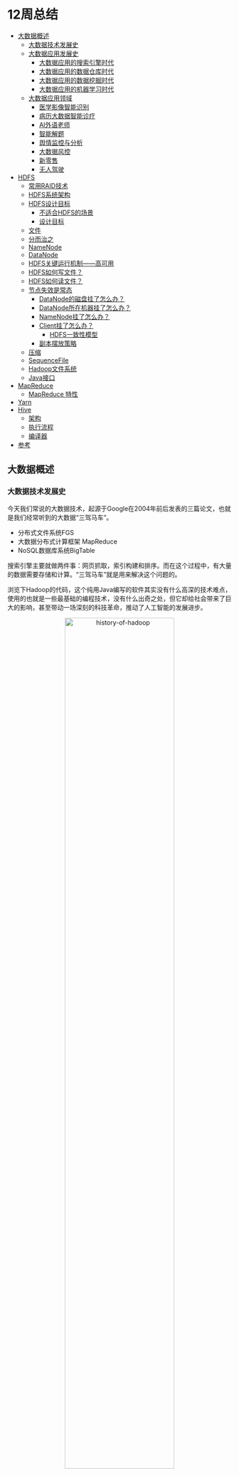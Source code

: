 # 12周总结

* [大数据概述](#大数据概述)
  * [大数据技术发展史](#大数据技术发展史)
  * [大数据应用发展史](#大数据应用发展史)
    * [大数据应用的搜索引擎时代](#大数据应用的搜索引擎时代)
    * [大数据应用的数据仓库时代](#大数据应用的数据仓库时代)
    * [大数据应用的数据挖掘时代](#大数据应用的数据挖掘时代)
    * [大数据应用的机器学习时代](#大数据应用的机器学习时代)
  * [大数据应用领域](#大数据应用领域)
    * [医学影像智能识别](#医学影像智能识别)
    * [病历大数据智能诊疗](#病历大数据智能诊疗)
    * [AI外语老师](#ai外语老师)
    * [智能解题](#智能解题)
    * [舆情监控与分析](#舆情监控与分析)
    * [大数据风控](#大数据风控)
    * [新零售](#新零售)
    * [无人驾驶](#无人驾驶)
* [HDFS](#hdfs)
  * [常用RAID技术](#常用raid技术)
  * [HDFS系统架构](#hdfs系统架构)
  * [HDFS设计目标](#hdfs设计目标)
    * [不适合HDFS的场景](#不适合hdfs的场景)
    * [设计目标](#设计目标)
  * [文件](#文件)
  * [分而治之](#分而治之)
  * [NameNode](#namenode)
  * [DataNode](#datanode)
  * [HDFS关键运行机制——高可用](#hdfs关键运行机制高可用)
  * [HDFS如何写文件？](#hdfs如何写文件)
  * [HDFS如何读文件？](#hdfs如何读文件)
  * [节点失效是常态](#节点失效是常态)
    * [DataNode的磁盘挂了怎么办？](#datanode的磁盘挂了怎么办)
    * [DataNode所在机器挂了怎么办？](#datanode所在机器挂了怎么办)
    * [NameNode挂了怎么办？](#namenode挂了怎么办)
    * [Client挂了怎么办？](#client挂了怎么办)
      * [HDFS一致性模型](#hdfs一致性模型)
    * [副本摆放策略](#副本摆放策略)
  * [压缩](#压缩)
  * [SequenceFile](#sequencefile)
  * [Hadoop文件系统](#hadoop文件系统)
  * [Java接口](#java接口)
* [MapReduce](#mapreduce)
  * [MapReduce 特性](#mapreduce-特性)
* [Yarn](#yarn)
* [Hive](#hive)
  * [架构](#架构)
  * [执行流程](#执行流程)
  * [编译器](#编译器)
* [参考](#参考)

## 大数据概述

### 大数据技术发展史

今天我们常说的大数据技术，起源于Google在2004年前后发表的三篇论文，也就是我们经常听到的大数据“三驾马车”。

- 分布式文件系统FGS
- 大数据分布式计算框架 MapReduce
- NoSQL数据库系统BigTable

搜索引擎主要就做两件事：网页抓取，索引构建和排序。而在这个过程中，有大量的数据需要存储和计算。“三驾马车”就是用来解决这个问题的。

浏览下Hadoop的代码，这个纯用Java编写的软件其实没有什么高深的技术难点，使用的也就是一些最基础的编程技术，没有什么出奇之处，但它却给社会带来了巨大的影响，甚至带动一场深刻的科技革命，推动了人工智能的发展进步。

<div align=center>
<img src="./res/history-of-hadoop.png" alt="history-of-hadoop" width="70%;" />
</div>

Lucene开源项目的创始人Doug Cutting，当时正在开发开源搜索引擎Nutch，阅读了Google的论文后，根据论文原理初步实现了类似GFS和MapReduce的功能。

2006年，Doug Cutting将这些大数据相关的功能从Nutch分类出来，启动了一个独立的项目专门开发维护大数据技术，这就是后来赫赫有名的Hadoop，主要包括了Hadoop分布式文件系统HDFS和大数据计算引擎MapReduce。

Hadoop发布之后，Yahoo首先用了起来。

大概又过了一年到了2007年，百度和阿里巴巴也开始使用Hadoop进行大数据存储与计算。

2008年，Hadoop正式成为Apache的顶级项目，后来Doug Cutting本人也成为Apache基金会的主席。自从，Hadoop作为软件开发领域的一颗明星冉冉升起。

同年，专门运营Hadoop的商业公司Cloudera成立，Hadoop得到了进一步的商业支持。

这个时候，Yahoo的一些人觉得用MapReduce进行大数据编程太麻烦了，于是开发了Pig。Pig是一种脚本语言，使用类似SQL的语法，开发者可以用Pig脚本描述对大数据集的操作，Pig经过编译后会生成MapReduce程序，然后在Hadoop上运行。

编写Pig脚本虽然比直接用MapReduce编程容易，但是依然需要学习新的脚本语法。于是Facebook又发布了Hive。Hive支持使用SQL语法进行大数据计算，比如说你可以写一个Select语句进行数据查询，然后Hive会把SQL语句转成MapReduce的计算程序。这样，熟悉数据库的数据分析师和工程师便可以无门槛使用大数据进行数据分析和处理了。

Hive出现后极大程度地降低了Hadoop的使用难度，迅速得到开发者和企业的追捧。据说，2011年的时候，Facebook大数据平台上运行的作用90%都来源于Hive。

随后，众多Hadoop周边产品开始出现，大数据生态体系逐渐形成，其中包括：

- 专门将关系数据库中的数据导入导出到Hadoop平台的Sqoop
- 针对大规模日志进行分布式收集、聚合和传输的Flume
- MapReduce工作流调度引擎Oozie

在Hadoop早期，MapReduce既是一个执行引擎，又是一个调度框架，服务器集群的资源调度管理由MapReduce自己完成。但是这样不利于资源复用，也使得MapReduce非常臃肿。于是一个新项目启动了，将MapReduce执行引擎和资源调度分离开来，这就是Yarn。2012年，Yarn成为一个独立的项目开始运营，随后被各类大数据产品支持，成为大数据平台上最主流的资源调度系统。

<div align=center>
<img src="./res/hadoop-ecosystem.jpg" alt="hadoop-ecosystem" width="70%;" />
</div>

同样是在2012年，UC伯克利AMP实验室开发的Spark开始崭露头角。当时AMP实验室的马铁博士发现使用MapReduce进行机器学习的时候性能非常差，因为机器学习算法通常需要进行很多次的迭代计算，而MapReduce每执行一次Map和Reduce计算都需要重新启动一次作业，带来大量的无谓消耗。还有一点就是MapReduce主要使用磁盘作为存储介质，而2012年的时候内存已经突破容量和成本限制，成为数据运行过程中主要的存储介质。Spark一经推出，立即受到业界的追捧，并逐步替代MapReduce在企业应用中的地位。

一般来说，像MapReduce、Spark这类计算框架处理的业务场景都被称作批处理计算，因为它们通常针对以“天”为单位产生的数据进行一次计算，然后得到需要的结果，这中间计算需要花费的时间大概是几十分钟甚至更长的时间。因为计算的数据是非在线得到的实时数据，而是历史数据，所以这类计算也被称为大数据离线计算。

而在大数据领域，还有另一类应用场景，它们需要对实时产生的大量数据进行即时计算，相应地，有Storm、Flink、Spark Streaming等流计算框架来满足此类大数据应用的场景。流式计算要处理的数据是实时在线产生的数据，所以这类计算也被称为大数据实时计算。

NoSQL系统处理的主要也是大规模海量数据的存储与访问，所以也被归为大数据技术。NoSQL曾经在2011年左右非常火爆，涌现出HBase、Cassandra等许多优秀的产品，其中HBase是从Hadoop中分离出来的，基于HDFS的NoSQL系统。

上面这些基本上都可以归类为大数据引擎或者大数据框架。而大数据处理的主要应用场景包括数据分析、数据挖掘与机器学习。数据分析主要使用Hive、Spark SQL等SQL引擎完成；数据挖掘与机器学习则有专门的机器学习框架TensorFlow、Mahout以及MLlib等，内置了主要的机器学习和数据挖掘算法。

<div align=center>
<img src="./res/big-data-ecosystem.jpg" alt="big-data-ecosystem" width="70%;" />
</div>

### 大数据应用发展史

#### 大数据应用的搜索引擎时代

作为全球最大的搜索引擎公司，Google也是我们公认的大数据鼻祖，它存储着世界几乎所有可访问的网页，数目可能超过万亿规模，全部存储起来大约需要数万块磁盘。为了将这些文件存储起来，Google开发了GFS（Google File System），将数千台服务器上的数万块磁盘统一管理起来，然后当作一个文件系统，统一存储所有这些网页文件。

Google得到这些网页文件是要构建搜索引擎，需要对所有文件中的单词进行词频统计，然后根据PageRank算法计算网页排名。这中间，Google需要对这数万块磁盘上的文件进行计算处理，也正是这些需求，Google又开发了MapReduce大数据计算框架。

#### 大数据应用的数据仓库时代

曾经人们在进行数据分析与统计是，仅仅局限于数据库，在数据库的计算环境中对数据库中的数据表进行统计分析。并且受数据量和计算能力的限制，只能对最重要的数据进行统计和分析。这里所谓最重要的数据，通常指的是给老板看的数据和财务相关的数据。

而Hive可以在Hadoop上进行SQL操作，失效数据统计与分析。也就是说，可以用更低廉的价格获得比以往多的多的数据存储与计算能力。可以把运行日志、应用采集数据、数据库数据放到一起进行计算分析，获得以前无法得到的数据结果，企业的数据仓库也随之呈指数级膨胀。

不仅是老板，公司中每个普通员工，比如产品经理、运营人员、工程师，只要有数据访问权限，都可以提出分析需求，从大数据仓库中获得自己想要了解的数据分析结果。

#### 大数据应用的数据挖掘时代

很早以前商家就通过数据发现，买尿不湿的人通常也会买啤酒，于是精明的商家就把这两样商品放在一起，以促进销售。除了商品和商品有关系，还可以利用人和人之间的关系推荐商品。如果两个人购买的商品有很多都是类似甚至相同的，不管这两个人天南海北相隔多远，他们一定有某种关系，比如可能有差不多的教育背景、经济收入、兴趣爱好。根据这些关系，可以进行关联推荐，让他们看到自己感兴趣的商品。

大数据还可以将每个人身上的不同特性挖掘出来，打上各种各样的标签：90后、生活在一线城市、月收入1～2万、宅。。。这些标签组成用户画像，并且只要这样的标签足够多，就可以完整的描绘出一个人。除了商品销售，数据挖掘还可以用于人际关系挖掘。

#### 大数据应用的机器学习时代

人们很早就发现，数据中蕴含着规律，这个规律是所有数据都遵循的，过去发生的事情遵循这个规律，将要发生的事情也遵循这个规律。一旦找到这个规律，对于正在发生的事情，就可以按照这个规律进行预测。

在过去，受数据采集、存储、计算能力的限制，只能通过抽样的方式获取小部分数据，无法得到完整的、全局的、细节的规律。而现在有了大数据，可以把全部的历史数据都收集起来，统计其规律，进而预测正在发生的事情。

这就是机器学习。

### 大数据应用领域

#### 医学影像智能识别

图像识别是机器学习获得的重大突破之一，使用大量的图片数据进行深度机器学习训练，机器可以识别出特定的图像元素，比如猫或者人脸，当然也可以识别出病理特征。

比如X光片里的异常病灶位置，是可以通过机器学习智能识别出来的。甚至可以说医学影像智能识别在某些方面已经比一般医生拥有更高的读图识别能力。

#### 病历大数据智能诊疗

病历，特别是专家写的病历，本身就是一笔巨大的知识财富，利用大数据技术将这些知识进行处理、分析、统计、挖掘，可以构成一个病历知识库，可以分享给更多人，即构成一个智能辅助诊疗系统。

<div align=center>
<img src="./res/big-data-in-treatment.jpg" alt="big-data-in-treatment" width="70%;" />
</div>

#### AI外语老师

得益于语音识别和语音合成技术的成熟（语音识别与合成技术同样是利用大数据技术进行机器学习与训练），一些在线教育网站尝试用人工智能外语老师进行外语教学。这里面的原理其实并不复杂，聊天机器人技术已经普遍应用，只要将学习的知识点设计进聊天的过程中，就可以实现一个简单的AI外语老师。

#### 智能解题

比较简单的智能解题系统其实是利用搜索引擎技术，在收集大量的试题以及答案的基础上，进行试题匹配，将匹配成功的答案返回。这个过程看起来就像智能做题一样，表面看给个题目就能解出答案，而实际上只是找到答案。

进阶一点的智能解题系统，通过图像识别与自然语言处理（这两项技术依然使用大数据技术实现），进行相似性匹配。更改试题的部分数字、文字表述，但是不影响实质性解答思路，依然可以解答。

高阶的智能解题系统，利用神经网络机器学习技术，将试题的自然语言描述转化成形式语言，然后分析知识点和解题策略，进行自动推导，从而完成实质性的解题。

#### 舆情监控与分析

编写数据爬虫，实时爬取哥哥社交新媒体上的各种用户内容和媒体信息，然后通过自然语言处理，就可以进行情感分析、热点事件追踪等。舆情实时监控可用于商业领域，引导智能广告投放；可用于金融领域，辅助执行自动化股票、期权、数字货币交易；可用于社会管理，及时发现可能引发社会问题的舆论倾向。

在美国总统大选期间，候选人就曾雇佣大数据公司利用社交媒体的数据进行分析，发现选票可能摇摆的地区，有针对性前去进行竞选演讲。并利用大数据分析选民关注的话题，包装自己的竞选主张。

#### 大数据风控

在金融借贷中，如何识别出高风险用户，要求其提供更多抵押、支付更高利息、调整更低额度，甚至拒绝贷款，从而降低金融机构的风险。事实上，金融行业已经沉淀了大量的历史数据，利用这些数据进行计算，可以得到用户特征和风险指数的曲线（即风控模型）。当新用户申请贷款的时候，将该用户特征带入曲线进行计算，就可以得到该用户的风险指数，进而自动给出该用户的贷款策略。

#### 新零售

亚马逊Go无人店使用大量的摄像头，实时捕捉用户行为，判断用户取出还是放回商品、取了何种商品等。这实际上市大数据流计算与机器学习的结合，最终实现的购物效果是，无需排队买单，进去就拿东西，拿好了就走。

#### 无人驾驶

无人驾驶就是在人的驾驶过程中实时采集车辆周边数据和驾驶控制信息，然后通过机器学习，获得周边信息与驾驶方式的对应关系（自动驾驶模型）。然后将这个模型应用到无人驾驶汽车上，传感器获得车辆周边数据后，就可以通过自动驾驶模型计算出车辆控制信息（转向、刹车等）。

计算自动驾驶模型需要大量的数据，所以我们看到，这些无人驾驶创业公司都在不断攀比自己的训练数据有几十万公里、几百万公里，因为训练数据的量意味着模型的完善程度。

## HDFS

### 常用RAID技术

<div align=center>
<img src="../w07/res/raid.jpg" alt="raid" width="70%;" />
</div>

### HDFS系统架构

<div align=center>
<img src="../w07/res/hdfs-arch.jpg" alt="hdfs-arch" width="70%;" />
<img src="./res/hdfs-storage.jpg" alt="hdfs-storaget" width="70%;" />
</div>

### HDFS设计目标

HDFS 以**流式数据访问模式**存储**超大文件**，运行于**商用硬件**集群上。

#### 不适合HDFS的场景

- 低延迟的数据访问

- 大量小文件：超过NameNode的处理能力

- 多用户随机写入修改文件

HDFS为了做到可靠性（reliability）创建了多份数据块（data blocks）的复制（replicas），并将它们放置在服务器群的计算节点中（compute nodes），MapReduce就可以在它们所在节点上处理这些数据了。

<div align=center>
<img src="./res/hdfs-process.jpg" alt="hdfs-process" width="70%;" />
</div>

#### 设计目标

假设：节点失效是常态

理想：

1. 任何一个节点失效，不影响HDFS服务
2. HDFS可以自动完成副本的复制

### 文件

文件切分成块（默认大小64M），以块为单位，每个块有多个副本存储在不同的机器上，副本数可以在文件生成时指定（默认值3）。

NameNode是主节点，存储文件的元数据如文件名，文件目录结构，文件属性（生成时间，副本数，文件权限），以及每个文件的块列表以及块所在的DataNode等。

DataNode在本地文件系统存储文件块数据，以及块数据的校验和。可以创建、删除、移动或重命名文件，当文件创建、写入和关闭之后不能修改文件内容。

### 分而治之

TBD

### NameNode

NameNode是一个中心服务器，负责管理文件系统的名字空间（namespace）以及客户端对文件的访问。

文件操作，NameNode负责文件元数据的操作，DataNode负责处理文件内容的读写请求，与文件内容相关的数据流不经过NameNode，只会询问它与哪个DataNode联系。这样避免NameNode成为系统的瓶颈。

副本存放在哪些DataNode上由NameNode来控制，根据全局情况做出块放置决定，读取文件时NameNode尽量让用户先读取最近的副本，降低带块消耗的读取时延

NameNode全权管理数据块的复制，它周期性地从集群中的每个DataNode接收心跳信号和块状态报告（blockreport）。接收到心跳信号意味着该DataNode节点工作正常。块状态报告包含了一个该DataNode上所有数据块的列表。

### DataNode

一个数据块DataNode以文件存储在磁盘上，包括两个文件，一个是数据本身，一个是元数据包括数据块的长度，块数据的校验和，以及时间戳。

DataNode启动后向NameNode注册，通过后，周期性（每小时）的向NameNode上报所有的块信息。

心跳是每3秒一次，心跳返回结果带有NameNode给该DataNode的命令如复制块数据到另一台机器，或删除某个数据块。如果超过10分钟没有收到某个DataNode的心跳，则认为该节点不可用。

集群运行中可以安全加入和退出一些机器。

### HDFS关键运行机制——高可用

集群由一个NameNode和多个DataNode组成

- 数据复制（冗余机制）
- 故障检测
- DataNode

  - 心跳包

  - 块报告

  - 数据完整性检测
- NameNode
  - 日志文件
  - 镜像文件
- 空间回收机制

### HDFS如何写文件？

<div align=center>
<img src="./res/hdfs-write-file.jpg" alt="hdfs-write-file" width="48%;" />
<img src="./res/hdfs-write-block.jpg" alt="hdfs-write-block" width="48%;" />
</div>

- 使用HDFS提供的客户端开发库Client，向远程的NameNode发起RPC请求；
- NameNode会检查要创建的文件是否已经存在，创建者是否有权限进行操作，成功则会为文件创建一个记录，否则会让客户端抛出异常；
- 当客户端开始写入文件的时候，开发库会将文件切分成多个packets，并在内部以数据队列“data queue”的形式管理这些packets，并向NameNode申请新的blocks，获取用来存储replicas的合适的DataNode列表，列表的大小根据在NameNode中对replication的设置而定。
- 开始以pipeline的形式将packets写入所有的replicas中。开发库把packet以流的方式写入第一个DataNode，该DataNode把这个packet存储之后，再将它传递给在此pipeline中的下一个DataNode，直到最后一个DataNode，这种写数据的方式呈流水线的形式。
- 最后一个DataNode成功存储之后会返回一个ack packet，在pipeline里传递至客户端，在客户端的开发库内部维护着“ack queue”，成功收到DataNode返回的ack packet后会从“ack queue”移除相应的packet。
- 如果传输过程中，有某个DataNode出现了故障，那么当前的pipeline会被关闭，出现故障的DataNode会从当前的pipeline中移除，剩余的block会继续在剩下的DataNode中以pipeline的形式传输，同时NameNode会分配一个新的DataNode，保持replicas设定的数量。

### HDFS如何读文件？

<div align=center>
<img src="./res/hdfs-read-file.jpg" alt="hdfs-read-file" width="70%;" />
</div>

- 使用HDFS提供的客户端开发库Client，向远程的NameNode发起RPC请求；
- NameNode会视情况返回文件的部分或者全部block列表，对于每个block，NameNode都会返回有该block拷贝的DataNode地址；
- 客户端开发库Client会选取离客户端最接近的DataNode来读取block；如果客户端本身就是DataNode，那么将从本地直接获取数据。
- 读取完当前block的数据后，关闭与当前的DataNode连接，并为读取下一个block寻找最佳的DataNode；
- 当读取列表的block后，且文件读取还没有结束，客户端开发库会继续向NameNode获取下一批的block列表；
- 读取完一个block都会进行checksum验证，如果读取DataNode时出现错误，客户端会通知NameNode，然后再从下一个拥有该block拷贝的DataNode继续读。

### 节点失效是常态

#### DataNode的磁盘挂了怎么办？

- DataNode正常服务
- 坏掉的磁盘上的数据尽快通知NameNode

#### DataNode所在机器挂了怎么办？

DataNode每3秒向NameNode发送心跳，如果10分钟DataNode没有向NameNode发送心跳，则NameNode认为该DataNode已经挂了，NameNode将取出该DataNode上对应的block，对其进行复制。

#### NameNode挂了怎么办？

持久化元数据

- 操作日志edit log
  - 记录文件创建、删除、修改文件属性下等操作
- fsimage
  - 包含完整的命名空间
  - file - block的映射关系
  - 文件的属性（ACL、quota、修改时间等）

<div align=center>
<img src="./res/hdfs-ha-namenode.jpg" alt="hdfs-ha-namenode" width="70%;" />
</div>

#### Client挂了怎么办？

一致性问题

<div align=center>
<img src="./res/hdfs-client-down.jpg" alt="hdfs-client-down" width="70%;" />
</div>

##### HDFS一致性模型

- 文件创建以后，不保证在NameNode立即可见，即使文件刷新并存储，文件长度依然可能为0；
- 当写入数据超过一个block后，新的reader可以看见第一个block，reader不能看见当前正在写入的block；
- HDFS提供sync()方法强制缓存与数据节点同步，sync()调用成功后，当前写入数据对所有reader可见且一致；
- 调用sync()会导致额外的开销。

#### 副本摆放策略

<div align=center>
<img src="./res/hdfs-replica.jpg" alt="hdfs-replica" width="70%;" />
</div>

### 压缩

减少存储所需的磁盘空间

加速数据在网络和磁盘上的传输

<div align=center>
<img src="./res/hdfs-compression.jpg" alt="hdfs-compression" width="70%;" />
</div>

### SequenceFile

<div align=center>
<img src="./res/hdfs-sequence-file.jpg" alt="hdfs-sequence-file" width="70%;" />
</div>

### Hadoop文件系统


### Java接口


## MapReduce

- 处理海量数据（TB级别）
- 成百上千CPU实现并行处理

### MapReduce 特性



## Yarn

全称 Yet Another Resource Negotiator

是下一代MapReduce框架

不再是一个传统的MapReduce框架，甚至与MapReduce无关

一个通用的运行时框架，用户可以编写自己的计算框架，在该运行环境中运行

MapReduce的架构，在MapReduce应用程序的启动过程中，最重要的就是把MapReduce程序分发到大数据集群的服务器上，在Hadoop 1中，这个过程主要是通过TaskTracker和JobTracker通信来完成。

这种架构方案的主要缺点是，服务器集群资源调度管理和MapReduce执行过程耦合在一起，如果想在当前集群中运行其他计算任务，比如Spart或者Storm，就无法统一使用集群中的资源了。

在Hadoop早期的时候，大数据技术就只有Hadoop一家，这个缺点并不明显。但随着大数据技术的发展，各种新的计算框架不断出现，我们不可能为每一种计算框架部署一个服务器集群，而且就算能部署新集群，数据还是在原来集群的HDFS上。所以我们需要把MapReduce的资源管理和计算框架分开，这也是Hadoop 2最主要的变化，就是将Yarn从MapReduce中分离出来，成为一个独立的资源调度框架。

## Hive

### 架构

### 执行流程

- 操作符是Hive的最小处理单元
- 每个操作符处理代表HDFS操作或MR作业
- 编译器把Hive SQL转换成一组操作符

### 编译器


## 参考

